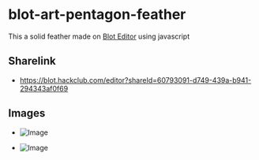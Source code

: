 # blot-art-pentagon-feather
This a solid feather made on [Blot Editor](https://blot.hackclub.com/editor?guide=start) using javascript

## Sharelink

- https://blot.hackclub.com/editor?shareId=60793091-d749-439a-b941-294343af0f69

## Images

- ![Image](https://cloud-appu9zzzf-hack-club-bot.vercel.app/0download.png)

- ![Image](https://cloud-361dmdqe2-hack-club-bot.vercel.app/0screenshot_2024-09-13_at_12.26.43___am.png)

